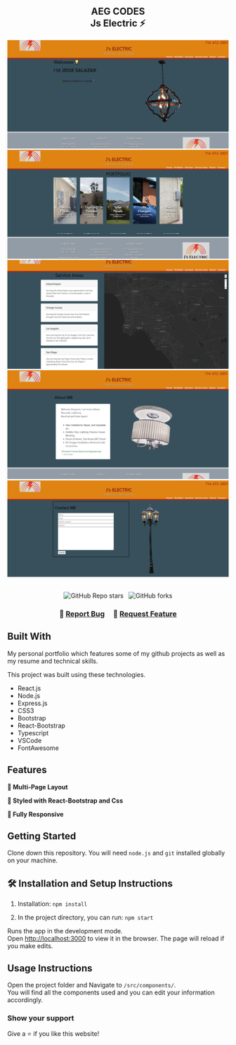 <h2 align="center">
  AEG CODES
  <br>
  Js Electric ⚡<br/>
  <a href="https://cdmmandalorian.github.io/JsElectric/" target="_blank"></a>
</h2>
<div align="center">
  <img alt="Demo" src="./src/Assets/Images/readme-img1.png" />
</div>
<div align="center">
  <img alt="Demo" src="./src/Assets/Images/readme-img2.png" />
</div>
<div align="center">
  <img alt="Demo" src="./src/Assets/Images/readme-img3.png" />
</div>
<div align="center">
  <img alt="Demo" src="./src/Assets/Images/readme-img4.png" />
</div>
<div align="center">
  <img alt="Demo" src="./src/Assets/Images/readme-img5.png" />
</div>

<br/>

<center>

![GitHub Repo stars](https://img.shields.io/github/stars/CdmMandalorian/Armando-E-Galindo-ReactPortfolio?color=red&logo=github&style=for-the-badge) &nbsp;
![GitHub forks](https://img.shields.io/github/forks/CdmMandalorian/Armando-E-Galindo-ReactPortfolio?color=red&logo=github&style=for-the-badge)

</center>

<h3 align="center">
    🔹
    <a href="https://github.com/CdmMandalorian/Armando-E-Galindo-ReactPortfolio/issues">Report Bug</a> &nbsp; &nbsp;
    🔹
    <a href="https://github.com/CdmMandalorian/Armando-E-Galindo-ReactPortfolio/issues">Request Feature</a>
</h3>


## Built With

My personal portfolio <a href="https://cdmmandalorian.github.io/Armando-E-Galindo-ReactPortfolio/" target="_blank"></a> which features some of my github projects as well as my resume and technical skills.<br/>

This project was built using these technologies.

- React.js
- Node.js
- Express.js
- CSS3
- Bootstrap
- React-Bootstrap
- Typescript
- VSCode
- FontAwesome
## Features

**📖 Multi-Page Layout**

**🎨 Styled with React-Bootstrap and Css**

**📱 Fully Responsive**

## Getting Started

Clone down this repository. You will need `node.js` and `git` installed globally on your machine.

## 🛠 Installation and Setup Instructions

1. Installation: `npm install`

2. In the project directory, you can run: `npm start`

Runs the app in the development mode.\
Open [http://localhost:3000](http://localhost:3000) to view it in the browser.
The page will reload if you make edits.

## Usage Instructions

Open the project folder and Navigate to `/src/components/`. <br/>
You will find all the components used and you can edit your information accordingly.

### Show your support

Give a ⭐ if you like this website!
